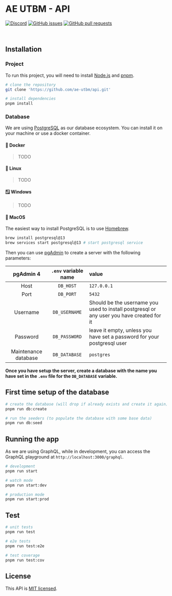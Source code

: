<!-- <img align="left" src="https://user-images.githubusercontent.com/49886317/167401362-923cd69b-3beb-4e02-856e-d32872eaa5f4.png" height="128"> -->

# AE UTBM - API

[![Discord](https://img.shields.io/badge/Discord-%235865F2.svg?style=for-the-badge&logo=discord&logoColor=white)](https://discord.gg/XK9WfPsUFm)
[![GitHub issues](https://img.shields.io/github/issues/ae-utbm/api?style=for-the-badge)](https://GitHub.com/ae-utbm/api/issues)
[![GitHub pull requests](https://img.shields.io/github/issues-pr/ae-utbm/api?style=for-the-badge)](https://GitHub.com/ae-utbm/api/issues)

<br/>

## Installation

### Project

To run this project, you will need to install [Node.js](https://nodejs.org/en/) and [pnpm](https://pnpm.io/).

```bash
# clone the repository
git clone 'https://github.com/ae-utbm/api.git'

# install dependencies
pnpm install
```

### Database

We are using [PostgreSQL](https://www.postgresql.org/) as our database ecosystem. You can install it on your machine or use a docker container.

#### 🐳 Docker

> TODO

#### 🐧 Linux

> TODO

#### 🪟 Windows

> TODO

####  MacOS

The easiest way to install PostgreSQL is to use [Homebrew](https://brew.sh/).

```bash
brew install postgresql@13
brew services start postgresql@13 # start postgresql service
```

Then you can use [pgAdmin](https://www.pgadmin.org/) to create a server with the following parameters:

|      pgAdmin 4       | `.env` variable name | value                                                                                     |
|:--------------------:|:--------------------:|:------------------------------------------------------------------------------------------|
|         Host         |      `DB_HOST`       | `127.0.0.1`                                                                               |
|         Port         |      `DB_PORT`       | `5432`                                                                                    |
|       Username       |    `DB_USERNAME`     | Should be the username you used to install postgresql or any user you have created for it |
|       Password       |    `DB_PASSWORD`     | leave it empty, unless you have set a password for your postgresql user                   |
| Maintenance database |    `DB_DATABASE`     | `postgres`                                                                                |

**Once you have setup the server, create a database with the name you have set in the `.env` file for the `DB_DATABASE` variable.**

## First time setup of the database

```bash
# create the database (will drop if already exists and create it again)
pnpm run db:create

# run the seeders (to populate the database with some base data)
pnpm run db:seed
```

## Running the app

As we are using GraphQL, while in development, you can access the GraphQL playground at `http://localhost:3000/graphql`.

```bash
# development
pnpm run start

# watch mode
pnpm run start:dev

# production mode
pnpm run start:prod
```

## Test

```bash
# unit tests
pnpm run test

# e2e tests
pnpm run test:e2e

# test coverage
pnpm run test:cov
```

## License

This API is [MIT licensed](LICENSE).
